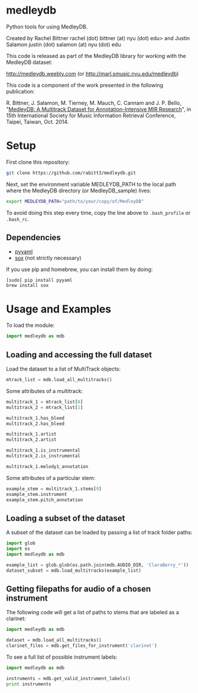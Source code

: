 medleydb
========

Python tools for using MedleyDB.

Created by Rachel Bittner rachel (dot) bittner (at) nyu (dot) edu>
and Justin Salamon justin (dot) salamon (at) nyu (dot) edu

This code is released as part of the MedleyDB library for working
with the MedleyDB dataset: 

http://medleydb.weebly.com (or http://marl.smusic.nyu.edu/medleydb)

This code is a component of the work presented in the following publication:

R. Bittner, J. Salamon, M. Tierney, M. Mauch, C. Cannam and J. P. Bello,
"[MedleyDB: A Multitrack Dataset for Annotation-Intensive MIR Research](http://marl.smusic.nyu.edu/medleydb_webfiles/bittner_medleydb_ismir2014.pdf)", in
15th International Society for Music Information Retrieval Conference,
Taipei, Taiwan, Oct. 2014.

Setup
========
First clone this repository:

```bash
git clone https://github.com/rabitt3/medleydb.git
```

Next, set the environment variable MEDLEYDB_PATH to the local path where
the MedleyDB directory (or MedleyDB_sample) lives:

```bash
export MEDLEYDB_PATH="path/to/your/copy/of/MedleyDB"
```

To avoid doing this step every time, copy the line above to ```.bash_profile```
or ```.bash_rc```.


Dependencies
---------
* [pyyaml](http://pyyaml.org/)
* [sox](http://sox.sourceforge.net/) (not strictly necessary)

If you use pip and homebrew, you can install them by doing:
```
[sudo] pip install pyyaml
brew install sox
```

Usage and Examples
========
To load the module:
```python
import medleydb as mdb
```

Loading and accessing the full dataset
------------
Load the dataset to a list of MultiTrack objects:
```python
mtrack_list = mdb.load_all_multitracks()
```

Some attributes of a multitrack:
```python
multitrack_1 = mtrack_list[0]
multitrack_2 = mtrack_list[1]

multitrack_1.has_bleed
multitrack_2.has_bleed

multitrack_1.artist
multitrack_2.artist

multitrack_1.is_instrumental
multitrack_2.is_instrumental

multitrack_1.melody1_annotation
```

Some attributes of a particular stem:
```python
example_stem = multitrack_1.stems[0]
example_stem.instrument
example_stem.pitch_annotation
```

Loading a subset of the dataset
-------------
A subset of the dataset can be loaded by passing a list of track folder paths:
```python
import glob
import os
import medleydb as mdb

example_list = glob.glob(os.path.join(mdb.AUDIO_DIR, 'ClaraBerry_*'))
dataset_subset = mdb.load_multitracks(example_list)
```

Getting filepaths for audio of a chosen instrument
---------------
The following code will get a list of paths to stems that are labeled as a clarinet:
```python
import medleydb as mdb

dataset = mdb.load_all_multitracks()
clarinet_files = mdb.get_files_for_instrument('clarinet')
```
To see a full list of possible instrument labels:
```python
import medleydb as mdb

instruments = mdb.get_valid_instrument_labels()
print instruments
```
